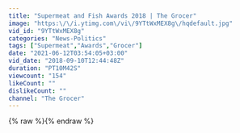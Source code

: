 ```yaml
---
title: "Supermeat and Fish Awards 2018 | The Grocer"
image: "https:\/\/i.ytimg.com\/vi\/9YTtWxMEX8g\/hqdefault.jpg"
vid_id: "9YTtWxMEX8g"
categories: "News-Politics"
tags: ["Supermeat","Awards","Grocer"]
date: "2021-06-12T03:54:05+03:00"
vid_date: "2018-09-10T12:44:48Z"
duration: "PT10M42S"
viewcount: "154"
likeCount: ""
dislikeCount: ""
channel: "The Grocer"
---
```

{% raw %}{% endraw %}

